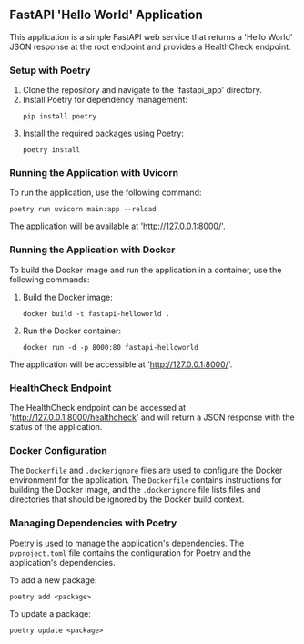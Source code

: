 ## FastAPI 'Hello World' Application

This application is a simple FastAPI web service that returns a 'Hello World' JSON response at the root endpoint and provides a HealthCheck endpoint.

### Setup with Poetry

1. Clone the repository and navigate to the 'fastapi_app' directory.
2. Install Poetry for dependency management:
   ```
   pip install poetry
   ```
3. Install the required packages using Poetry:
   ```
   poetry install
   ```

### Running the Application with Uvicorn

To run the application, use the following command:
```
poetry run uvicorn main:app --reload
```

The application will be available at 'http://127.0.0.1:8000/'.

### Running the Application with Docker

To build the Docker image and run the application in a container, use the following commands:

1. Build the Docker image:
   ```
   docker build -t fastapi-helloworld .
   ```
2. Run the Docker container:
   ```
   docker run -d -p 8000:80 fastapi-helloworld
   ```

The application will be accessible at 'http://127.0.0.1:8000/'.

### HealthCheck Endpoint

The HealthCheck endpoint can be accessed at 'http://127.0.0.1:8000/healthcheck' and will return a JSON response with the status of the application.

### Docker Configuration

The `Dockerfile` and `.dockerignore` files are used to configure the Docker environment for the application. The `Dockerfile` contains instructions for building the Docker image, and the `.dockerignore` file lists files and directories that should be ignored by the Docker build context.

### Managing Dependencies with Poetry

Poetry is used to manage the application's dependencies. The `pyproject.toml` file contains the configuration for Poetry and the application's dependencies.

To add a new package:
```
poetry add <package>
```

To update a package:
```
poetry update <package>
```
